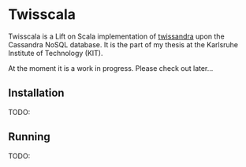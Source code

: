 # Twisscala

Twisscala is a Lift on Scala implementation of [twissandra](https://github.com/twissandra/twissandra) upon the Cassandra NoSQL database.
It is the part of my thesis at the Karlsruhe Institute of Technology (KIT).

At the moment it is a work in progress. Please check out later...   

## Installation

TODO:

## Running

TODO:	